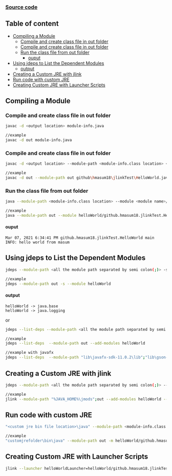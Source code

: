 
### [Source code](https://github.com/Hmasum18/java-custom-jre-tutorial)

## Table of content
- [Compiling a Module](#compiling-a-module)
  * [Compile and create class file in out folder](#compile-and-create-class-file-in-out-folder)
  * [Compile and create class file in out folder](#compile-and-create-class-file-in-out-folder-1)
  * [Run the class file from out folder](#run-the-class-file-from-out-folder)
    + [ouput](#ouput)
- [Using jdeps to List the Dependent Modules](#using-jdeps-to-list-the-dependent-modules)
    + [output](#output)
- [Creating a Custom JRE with jlink](#creating-a-custom-jre-with-jlink)
- [Run code with custom JRE](#run-code-with-custom-jre)
- [Creating Custom JRE with Launcher Scripts](#creating-custom-jre-with-launcher-scripts)

## Compiling a Module
### Compile and create class file in out folder
```bash
javac -d <output location> module-info.java

//example
javac -d out module-info.java
```

### Compile and create class file in out folder
```bash
javac -d <output location> --module-path <module-info.class location> <java file location>

//example
javac -d out --module-path out github\hmasum18\jlinkTest\HelloWorld.java
```

### Run the class file from out folder
```bash
java --module-path <module-info.class location> --module <module name>/<file name with full package name>

//example
java --module-path out --module helloWorld/github.hmasum18.jlinkTest.HelloWorld
```
#### ouput
```
Mar 07, 2021 6:34:41 PM github.hmasum18.jlinkTest.HelloWorld main
INFO: hello world from masum
```

## Using jdeps to List the Dependent Modules
```bash
jdeps --module-path <all the module path separated by semi colon(;)> -s --module <module names separated by comma>

//example
jdeps --module-path out -s --module helloWorld
```
#### output
```
helloWorld -> java.base
helloWorld -> java.logging
```

or 
```bash
jdeps --list-deps --module-path <all the module path separated by semi colon(;)> -add-module <module names separated by comma>

//example
jdeps --list-deps  --module-path out --add-modules helloWorld

//example with javafx
jdeps --list-deps  --module-path "lib\javafx-sdk-11.0.2\lib";"lib\gson-2.8.6.jar";"lib\jfoenix-9.0.10.jar";"out\production\CarShowRoomFrontend" --add-modules fontend
```


## Creating a Custom JRE with jlink
```bash
jdeps --module-path <all the module path separated by semi colon(;)> --add-modules <module names> --output <custom jre output location>

//example
jlink --module-path "%JAVA_HOME%\jmods";out --add-modules helloWorld --output customjrefolder
```

## Run code with custom JRE

```bash
"<custom jre bin file location>\java" --module-path <module-info.class file location> -m <module name/java file location with package name>

//example
"customjrefolder\bin\java" --module-path out -m helloWorld/github.hmasum18.jlinkTest.HelloWorld
```

## Creating Custom JRE with Launcher Scripts
```bash
jlink --launcher helloWorldLauncher=helloWorld/github.hmasum18.jlinkTest/HelloWorld --module-path "%JAVA_HOME%\jmods";out --add-modules helloWorld --output customJreLauncherFolder
```